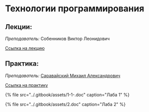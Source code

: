 # Технологии программирования

## Лекции:

_Преподаватель:_  Собенников Виктор Леонидович  
  
[Ссылка на лекцию](https://dell.zoom.us/j/91420697445?pwd=ODVURnFxSnROMnJPMkE3Rm1EZUxYQT09)  
  
  
  


## Практика:

_Преподаватель:_  [Саравайский Михаил Александрович](https://isu.ifmo.ru/pls/apex/f?p=2143:PERSON:102454411610298::NO:RP:PID:287538)

[Ссылка на практику](https://dell.zoom.us/j/95771512486?pwd=aDh1MlM5bVpEN1VUaVFlVFJ6SU1nZz09)

{% file src="../.gitbook/assets/1-1-.doc" caption="Лаба 1" %}

{% file src="../.gitbook/assets/2.doc" caption="Лаба 2" %}





